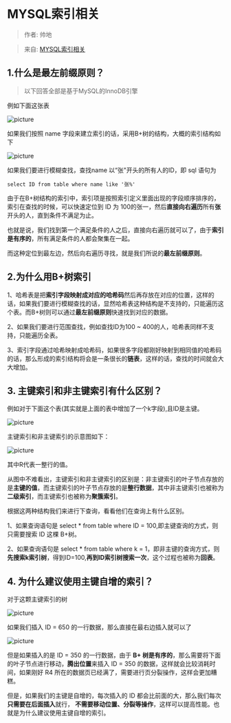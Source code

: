 # MYSQL索引相关

>作者: 帅地

>来自: [MYSQL索引相关](https://mp.weixin.qq.com/s/RemJcqPIvLArmfWIhoaZ1g)


## 1.什么是最左前缀原则？

>以下回答全部是基于MySQL的InnoDB引擎

例如下面这张表

![picture](https://i.bmp.ovh/imgs/2019/06/b0de93e8509a9002.jpg)

如果我们按照 name 字段来建立索引的话，采用B+树的结构，大概的索引结构如下

![picture](https://i.bmp.ovh/imgs/2019/06/822cfd5ef54c33a2.jpg)

如果我们要进行模糊查找，查找name 以“张"开头的所有人的ID，即 sql 语句为
```
select ID from table where name like '张%'
```
由于在B+树结构的索引中，索引项是按照索引定义里面出现的字段顺序排序的，索引在查找的时候，可以快速定位到 ID 为 100的张一，然后**直接向右遍历**所有**张**开头的人，直到条件不满足为止。

也就是说，我们找到第一个满足条件的人之后，直接向右遍历就可以了，由于**索引是有序的**，所有满足条件的人都会聚集在一起。

而这种定位到最左边，然后向右遍历寻找，就是我们所说的**最左前缀原则**。

## 2.为什么用B+树索引

1、哈希表是把**索引字段映射成对应的哈希码**然后再存放在对应的位置，这样的话，如果我们要进行模糊查找的话，显然哈希表这种结构是不支持的，只能遍历这个表。而B+树则可以通过**最左前缀原则**快速找到对应的数据。

2、如果我们要进行范围查找，例如查找ID为100 ~ 400的人，哈希表同样不支持，只能遍历全表。

3、索引字段通过哈希映射成哈希码，如果很多字段都刚好映射到相同值的哈希码的话，那么形成的索引结构将会是一条很长的**链表**，这样的话，查找的时间就会大大增加。

## 3. 主键索引和非主键索引有什么区别？

例如对于下面这个表(其实就是上面的表中增加了一个k字段),且ID是主键。

![picture](https://i.bmp.ovh/imgs/2019/06/5ff3d51fc4aed304.jpg)

主键索引和非主键索引的示意图如下：

![picture](https://i.bmp.ovh/imgs/2019/06/204b445d3574138e.jpg)

其中R代表一整行的值。

从图中不难看出，主键索引和非主键索引的区别是：非主键索引的叶子节点存放的是**主键的值**，而主键索引的叶子节点存放的是**整行数据**，其中非主键索引也被称为**二级索引**，而主键索引也被称为**聚簇索引**。

根据这两种结构我们来进行下查询，看看他们在查询上有什么区别。

1、如果查询语句是 select * from table where ID = 100,即主键查询的方式，则只需要搜索 ID 这棵 B+树。

2、如果查询语句是 select * from table where k = 1，即非主键的查询方式，则**先搜索k索引树**，得到ID=100,**再到ID索引树搜索一次**，这个过程也被称为**回表**。

## 4. 为什么建议使用主键自增的索引？

对于这颗主键索引的树

![picture](https://i.bmp.ovh/imgs/2019/06/2644bd1e93483c5f.jpg)

如果我们插入 ID = 650 的一行数据，那么直接在最右边插入就可以了

![picture](https://i.bmp.ovh/imgs/2019/06/394c17f14574a79b.jpg)

但是如果插入的是 ID = 350 的一行数据，由于 **B+ 树是有序的**，那么需要将下面的叶子节点进行移动，**腾出位置**来插入 ID = 350 的数据，这样就会比较消耗时间，如果刚好 R4 所在的数据页已经满了，需要进行页分裂操作，这样会更加糟糕。

但是，如果我们的主键是自增的，每次插入的 ID 都会比前面的大，那么我们每次**只需要在后面插入**就行， **不需要移动位置、分裂等操作**，这样可以提高性能。也就是为什么建议使用主键自增的索引。
